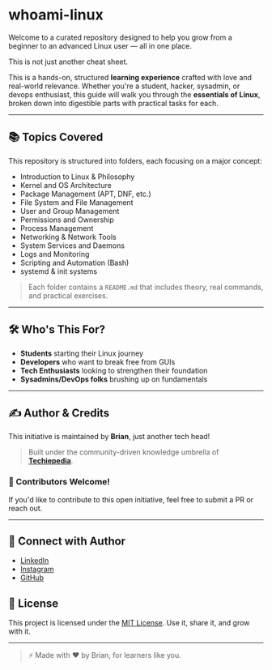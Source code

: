 # whoami-linux

Welcome to a curated repository designed to help you grow from a beginner to an advanced Linux user — all in one place.

This is not just another cheat sheet.

This is a hands-on, structured **learning experience** crafted with love and real-world relevance. Whether you're a student, hacker, sysadmin, or devops enthusiast, this guide will walk you through the **essentials of Linux**, broken down into digestible parts with practical tasks for each.

---

## 📚 Topics Covered

This repository is structured into folders, each focusing on a major concept:

- Introduction to Linux & Philosophy
- Kernel and OS Architecture
- Package Management (APT, DNF, etc.)
- File System and File Management
- User and Group Management
- Permissions and Ownership
- Process Management
- Networking & Network Tools
- System Services and Daemons
- Logs and Monitoring
- Scripting and Automation (Bash)
- systemd & init systems

> Each folder contains a `README.md` that includes theory, real commands, and practical exercises.

---

## 🛠 Who's This For?

- **Students** starting their Linux journey  
- **Developers** who want to break free from GUIs  
- **Tech Enthusiasts** looking to strengthen their foundation  
- **Sysadmins/DevOps folks** brushing up on fundamentals

---

## ✍️ Author & Credits

This initiative is maintained by **Brian**, just another tech head!
> Built under the community-driven knowledge umbrella of **[Techiepedia](https://linkedin.com/techiepediahttps://www.linkedin.com/company/techiepediaonlinkedin)**.

### 🙌 Contributors Welcome!

If you'd like to contribute to this open initiative, feel free to submit a PR or reach out.

---

## 🔗 Connect with Author

- [LinkedIn](https://www.linkedin.com/in/brianroyee)
- [Instagram](https://instagram.com/brianroymathew)
- [GitHub](https://github.com/brianroyee)

## 📄 License

This project is licensed under the [MIT License](LICENSE). Use it, share it, and grow with it.

---

> ⚡ Made with ❤️ by Brian, for learners like you.
